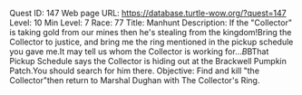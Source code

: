 Quest ID: 147
Web page URL: https://database.turtle-wow.org/?quest=147
Level: 10
Min Level: 7
Race: 77
Title: Manhunt
Description: If the "Collector" is taking gold from our mines then he's stealing from the kingdom!Bring the Collector to justice, and bring me the ring mentioned in the pickup schedule you gave me.It may tell us whom the Collector is working for...$B$BThat Pickup Schedule says the Collector is hiding out at the Brackwell Pumpkin Patch.You should search for him there.
Objective: Find and kill "the Collector"then return to Marshal Dughan with The Collector's Ring.

